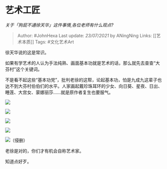 # 艺术工匠
*关于「狗屁不通徐天华」这件事情,各位老师有什么观点?*

> Author: #JohnHexa
Last update: *23/07/2021* by ANingNing
Links: [[艺术本质]]
Tags: #文化艺术Art


 
徐天华说的这是常识。

如果有学艺术的人认为手法纯熟、画面基本功就是艺术的话，那么就先去查查“大芬村”这个关键词。

不是看不起这些“基本功党”，批判老徐的这帮，论起基本功，怕是九成九这辈子也达不到大芬村伯伯们的水平。人家画起戴珍珠耳环的少女、向日葵、星夜、日出、睡莲、大宫女、蒙娜丽莎……就是原作者复生也要服气。

![](https://pic2.zhimg.com/50/v2-c7430bf8ccb86e9035f7cc846d4d2d10_hd.jpg?source=1940ef5c)  


![](https://pic4.zhimg.com/50/v2-69f27f279939c5f4108a7465340d1e9a_hd.jpg?source=1940ef5c)  


![](https://pic4.zhimg.com/50/v2-e19b9f8a448758318d64226c4243a530_hd.jpg?source=1940ef5c)  


![](https://pic4.zhimg.com/50/v2-25721a2fd99963781f670c3589558e31_hd.jpg?source=1940ef5c)  


![](https://pic1.zhimg.com/50/v2-ab28ff3122089252347b0ab62bc22731_hd.jpg?source=1940ef5c)（侵删）

老徐是对的，你们才有机会自称艺术家。

知道点好歹。



